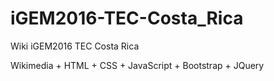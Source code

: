 # iGEM2016-TEC-Costa_Rica
Wiki iGEM2016 TEC Costa Rica

Wikimedia + HTML + CSS + JavaScript + Bootstrap + JQuery
